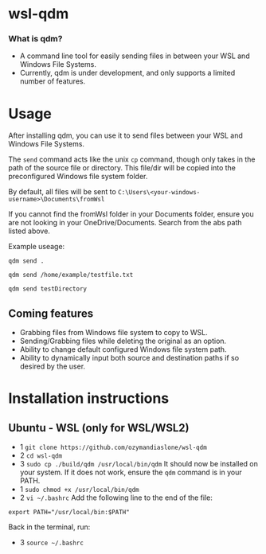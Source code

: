 # wsl-qdm
### What is qdm?
- A command line tool for easily sending files in between your WSL and Windows File Systems.
- Currently, qdm is under development, and only supports a limited number of features.

# Usage
After installing qdm, you can use it to send files between your WSL and Windows File Systems.

The `send` command acts like the unix `cp` command, though only takes in the path of the source file or directory. This file/dir will be copied into the preconfigured Windows file system folder. 

By default, all files will be sent to `C:\Users\<your-windows-username>\Documents\fromWsl`

If you cannot find the fromWsl folder in your Documents folder, ensure you are not looking in your OneDrive/Documents. Search from the abs path listed above.

Example useage:
```
qdm send .

qdm send /home/example/testfile.txt

qdm send testDirectory
```

## Coming features
- Grabbing files from Windows file system to copy to WSL.
- Sending/Grabbing files while deleting the original as an option.
- Ability to change default configured Windows file system path.
- Ability to dynamically input both source and destination paths if so desired by the user.


# Installation instructions
## Ubuntu - WSL (only for WSL/WSL2)
- 1 `git clone https://github.com/ozymandiaslone/wsl-qdm`
- 2 `cd wsl-qdm`
- 3 `sudo cp ./build/qdm /usr/local/bin/qdm`
It should now be installed on your system. If it does not work, ensure the `qdm` command is in your PATH.
- 1 `sudo chmod +x /usr/local/bin/qdm`
- 2 `vi ~/.bashrc`
Add the following line to the end of the file:
```
export PATH="/usr/local/bin:$PATH"
```
Back in the terminal, run:
- 3 `source ~/.bashrc`

